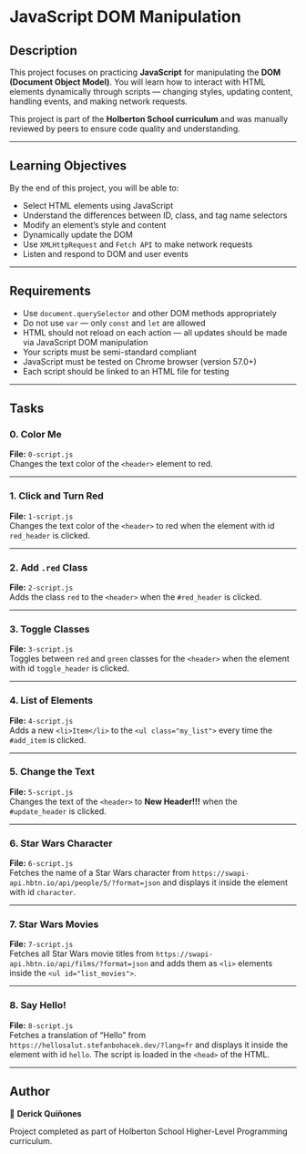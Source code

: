 # JavaScript DOM Manipulation

## Description

This project focuses on practicing **JavaScript** for manipulating the **DOM (Document Object Model)**. You will learn how to interact with HTML elements dynamically through scripts — changing styles, updating content, handling events, and making network requests.

This project is part of the **Holberton School curriculum** and was manually reviewed by peers to ensure code quality and understanding.

---

## Learning Objectives

By the end of this project, you will be able to:

- Select HTML elements using JavaScript
- Understand the differences between ID, class, and tag name selectors
- Modify an element’s style and content
- Dynamically update the DOM
- Use `XMLHttpRequest` and `Fetch API` to make network requests
- Listen and respond to DOM and user events

---

## Requirements

- Use `document.querySelector` and other DOM methods appropriately
- Do not use `var` — only `const` and `let` are allowed
- HTML should not reload on each action — all updates should be made via JavaScript DOM manipulation
- Your scripts must be semi-standard compliant
- JavaScript must be tested on Chrome browser (version 57.0+)
- Each script should be linked to an HTML file for testing

---

## Tasks

### 0. Color Me

**File:** `0-script.js`  
Changes the text color of the `<header>` element to red.

---

### 1. Click and Turn Red

**File:** `1-script.js`  
Changes the text color of the `<header>` to red when the element with id `red_header` is clicked.

---

### 2. Add `.red` Class

**File:** `2-script.js`  
Adds the class `red` to the `<header>` when the `#red_header` is clicked.

---

### 3. Toggle Classes

**File:** `3-script.js`  
Toggles between `red` and `green` classes for the `<header>` when the element with id `toggle_header` is clicked.

---

### 4. List of Elements

**File:** `4-script.js`  
Adds a new `<li>Item</li>` to the `<ul class="my_list">` every time the `#add_item` is clicked.

---

### 5. Change the Text

**File:** `5-script.js`  
Changes the text of the `<header>` to **New Header!!!** when the `#update_header` is clicked.

---

### 6. Star Wars Character

**File:** `6-script.js`  
Fetches the name of a Star Wars character from `https://swapi-api.hbtn.io/api/people/5/?format=json` and displays it inside the element with id `character`.

---

### 7. Star Wars Movies

**File:** `7-script.js`  
Fetches all Star Wars movie titles from `https://swapi-api.hbtn.io/api/films/?format=json` and adds them as `<li>` elements inside the `<ul id="list_movies">`.

---

### 8. Say Hello!

**File:** `8-script.js`  
Fetches a translation of “Hello” from `https://hellosalut.stefanbohacek.dev/?lang=fr` and displays it inside the element with id `hello`. The script is loaded in the `<head>` of the HTML.

---

## Author

👤 **Derick Quiñones**

Project completed as part of Holberton School Higher-Level Programming curriculum.
